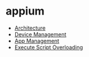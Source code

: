 # appium

- [Architecture](https://github.com/lana-20/appium-architecture)
- [Device Management](https://github.com/lana-20/appium-device-management)
- [App Management](https://github.com/lana-20/appium-app-management)
- [Execute Script Overloading](https://github.com/lana-20/appium-execute-script-overloading)
